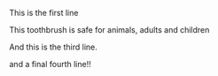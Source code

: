 This is the first line

This toothbrush is safe for animals, adults and children

And this is the third line.

and a final fourth line!!
